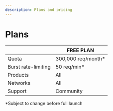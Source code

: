 ```yaml
---
description: Plans and pricing
---
```


# Plans

|                     | FREE PLAN           |
| ------------------- | ------------------- |
| Quota               | 300,000 req/month\* |
| Burst rate-limiting | 50 req/min\*        |
| Products            | All                 |
| Networks            | All                 |
| Support             | Community           |

\*Subject to change before full launch
